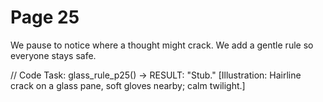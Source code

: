 # Page 25

We pause to notice where a thought might crack.
We add a gentle rule so everyone stays safe.

// Code Task: glass_rule_p25() → RESULT: "Stub."
[Illustration: Hairline crack on a glass pane, soft gloves nearby; calm twilight.]
